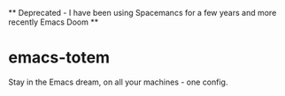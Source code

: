 ** Deprecated - I have been using Spacemancs for a few years and more recently Emacs Doom **

# emacs-totem
Stay in the Emacs dream, on all your machines - one config.
